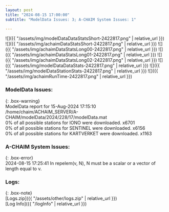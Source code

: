 ```yaml
---
layout: post
title: "2024-08-15 17:00:00"
subtitle: "ModelData Issues: 3; A-CHAIM System Issues: 1"

---
```


![]({{ "/assets/img/modelDataDataStatsShort-2422817.png" | relative_url }})
![]({{ "/assets/img/achaimDataStatsShort-2422817.png" | relative_url }})
![]({{ "/assets/img/achaimDataStatsLong00-2422817.png" | relative_url }})
![]({{ "/assets/img/achaimDataStatsLong01-2422817.png" | relative_url }})
![]({{ "/assets/img/achaimDataStatsLong02-2422817.png" | relative_url }})
![]({{ "/assets/img/modelDataDataStats-2422817.png" | relative_url }})
![]({{ "/assets/img/modelDataStationStats-2422817.png" | relative_url }})
![]({{ "/assets/img/achaimRunTime-2422817.png" | relative_url }})


### ModelData Issues:  
  
{: .box-warning}  
 ModelData report for 15-Aug-2024 17:15:10   
 /home/chaim/ACHAIM_SERVER/A-CHAIM/modelData/2024/228/17/modelData.mat   
 0% of all possible stations for IONO were downloaded. x6701   
 0% of all possible stations for SENTINEL were downloaded. x6156   
 0% of all possible stations for KARTVERKET were downloaded. x1163   
  
### A-CHAIM System Issues:  
  
{: .box-error}  
2024-08-15 17:25:41 In repelem(v, N), N must be a scalar or a vector of length equal to v.  

### Logs:  
  
{: .box-note}  
[Logs.zip]({{ "/assets/other/logs.zip" | relative_url }})  
[Log Info]({{ "/logInfo" | relative_url }})  
